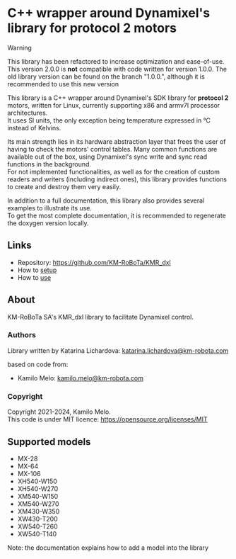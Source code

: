 # C++ wrapper around Dynamixel's library for protocol 2 motors

> [!warning]
> This library has been refactored to increase optimization and ease-of-use. This version 2.0.0 is **not** compatible with code written for version 1.0.0.
> The old library version can be found on the branch "1.0.0.", although it is recommended to use this new version

This library is a C++ wrapper around Dynamixel's SDK library for **protocol 2** motors, written for Linux, currently supporting x86 and armv7l processor architectures. <br /> 
It uses SI units, the only exception being temperature expressed in °C instead of Kelvins.

Its main strength lies in its hardware abstraction layer that frees the user of having to check the motors' control tables. Many common functions are available out of the box, using Dynamixel's sync write and sync read functions in the background. <br /> 
For not implemented functionalities, as well as for the creation of custom readers and writers (including indirect ones), this library provides functions to create and destroy them very easily.

In addition to a full documentation, this library also provides several examples to illustrate its use.<br /> 
To get the most complete documentation, it is recommended to regenerate the doxygen version locally.


## Links
- Repository: https://github.com/KM-RoBoTa/KMR_dxl
- How to [setup](setup.md)
- How to [use](use_git.md)

## About

KM-RoBoTa SA's KMR_dxl library to facilitate Dynamixel control.

### Authors
Library written by Katarina Lichardova: katarina.lichardova@km-robota.com

based on code from:
- Kamilo Melo: kamilo.melo@km-robota.com

### Copyright
Copyright 2021-2024, Kamilo Melo. <br /> 
This code is under MIT licence: https://opensource.org/licenses/MIT


## Supported models

- MX-28
- MX-64
- MX-106
- XH540-W150
- XH540-W270
- XM540-W150
- XM540-W270
- XM430-W350
- XW430-T200
- XW540-T260
- XW540-T140

Note: the documentation explains how to add a model into the library